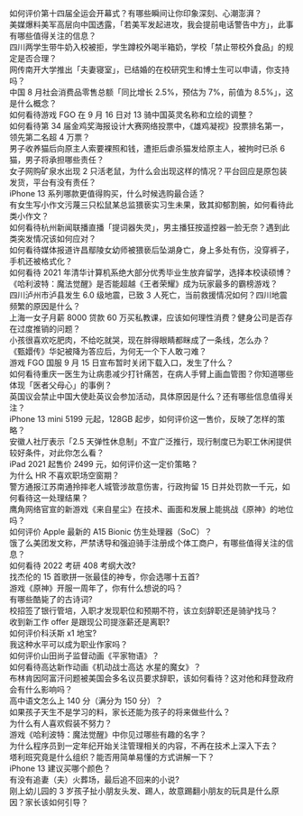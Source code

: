 如何评价第十四届全运会开幕式？有哪些瞬间让你印象深刻、心潮澎湃？  
美媒爆料美军高层向中国透露，「若美军发起进攻，我会提前电话警告中方」，此事有哪些值得关注的信息？  
四川两学生带牛奶入校被拒，学生蹲校外喝半箱奶，学校「禁止带校外食品」的规定是否合理？  
网传南开大学推出「夫妻寝室」，已结婚的在校研究生和博士生可以申请，你支持吗？  
中国 8 月社会消费品零售总额「同比增长 2.5%，预估为 7%，前值为 8.5%」，这是什么概念？  
如何看待游戏 FGO 在 9 月 16 日对 13 骑中国英灵名称和立绘的调整？  
如何看待第 34 届金鸡奖海报设计大赛网络投票中，《雄鸡凝视》投票排名第一，领先第二名超 4 万票？  
男子收养猫后向原主人索要裸照和钱，遭拒后虐杀猫发给原主人，被拘时已杀 6 猫，男子将承担哪些责任？  
女子网购矿泉水出现 2 只活老鼠，为什么会出现这样的情况？平台回应是原包装发货，平台有没有责任？  
iPhone 13 系列哪款更值得购买，什么时候选购最合适？  
有女生写小作文污蔑三只松鼠某总监猥亵实习生未果，致其抑郁割腕，如何看待此类小作文？  
如何看待杭州新闻联播直播「提词器失灵」，男主播狂按遥控器一脸无奈？遇到此类突发情况该如何应对？  
如何看待媒体报道许昌鄢陵女幼师被猥亵后坠湖身亡，身上多处有伤，没穿裤子，手机还被格式化？  
如何看待 2021 年清华计算机系绝大部分优秀毕业生放弃留学，选择本校读硕博？  
《哈利波特：魔法觉醒》是否能超越《王者荣耀》成为玩家最多的霸榜游戏？  
四川泸州市泸县发生 6.0 级地震，已致 3 人死亡，当前救援情况如何？四川地震频繁的原因是什么？  
上海一女子月薪 8000 贷款 60 万买私教课，应该如何理性消费？健身公司是否存在过度推销的问题？  
小孩很喜欢吃肥肉，不给吃就哭，现在胖得眼睛都眯成了一条线，怎么办？  
《甄嬛传》华妃被降为答应后，为何无一个下人敢刁难？  
游戏 FGO 国服 9 月 15 日宣布暂时关闭下载入口，发生了什么？  
如何看待重庆一医生为让病患减少打针痛苦，在病人手臂上画血管图？你知道哪些体现「医者父母心」的事例？  
英国议会禁止中国大使赴英议会参加活动，具体原因是什么？还有哪些信息值得关注？  
iPhone 13 mini 5199 元起，128GB 起步，如何评价这一售价，反映了怎样的策略？  
安徽人社厅表示「2.5 天弹性休息制」不宜广泛推行，现行制度已为职工休闲提供较好条件，对此你怎么看？  
iPad 2021 起售价 2499 元，如何评价这一定价策略？  
为什么 HR 不喜欢职场空窗期？  
警方通报江苏南通拎摔老人城管涉故意伤害，行政拘留 15 日并处罚款一千元，如何看待这一处理结果？  
鹰角网络官宣的新游戏《来自星尘》在技术、画面和发展上能挑战《原神》的地位吗？  
如何评价 Apple 最新的 A15 Bionic 仿生处理器（SoC）？  
饿了么美团发文称，严禁诱导和强迫骑手注册成个体工商户，有哪些值得关注的信息？  
如何看待 2022 考研 408 考纲大改?  
找杰伦的 15 首歌拼一张最佳的神专，你会选哪十五首?  
游戏《原神》开服一周年了，你有什么想说的吗？  
有哪些酷毙了的古诗词?  
校招签了银行管培，入职才发现职位和预期不符，该立刻辞职还是骑驴找马？  
收到新工作 offer 是跟现公司提涨薪还是离职?  
如何评价科沃斯 x1 地宝?  
我这种水平可以成为职业作家吗？  
如何评价山田尚子监督动画《平家物语》？  
如何看待高达新作动画《机动战士高达 水星的魔女》？  
布林肯因阿富汗问题被美国会多名议员要求辞职，该如何看待？这对他和拜登政府会有什么影响吗？  
高中语文怎么上 140 分（满分为 150 分）？  
如果孩子天生不是学习的料，家长还能为孩子的将来做些什么？  
为什么有人喜欢假装不努力？  
游戏《哈利波特：魔法觉醒》中你见过哪些有趣的名字？  
为什么程序员到一定年纪开始关注管理相关的内容，不再在技术上深入下去？  
塔利班究竟是什么组织？能否用简单易懂的方式讲解一下？  
iPhone 13 建议买哪个颜色？  
有没有追妻（夫）火葬场，最后追不回来的小说?  
刚上幼儿园的 3 岁孩子扯小朋友头发、踢人，故意踢翻小朋友的玩具是什么原因？家长该如何引导？  
